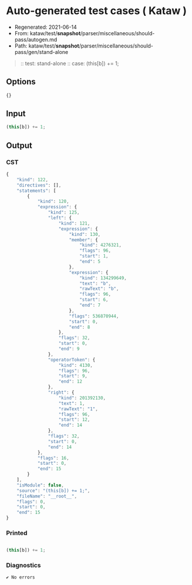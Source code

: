 # Auto-generated test cases ( Kataw )
- Regenerated: 2021-06-14
- From: kataw/test/__snapshot__/parser/miscellaneous/should-pass/autogen.md
- Path: kataw/test/__snapshot__/parser/miscellaneous/should-pass/gen/stand-alone
> :: test: stand-alone
> :: case: (this[b]) += 1;
## Options

`````js
{}
`````
## Input

`````js
(this[b]) += 1;
`````
## Output

### CST

```javascript
{
    "kind": 122,
    "directives": [],
    "statements": [
        {
            "kind": 120,
            "expression": {
                "kind": 125,
                "left": {
                    "kind": 121,
                    "expression": {
                        "kind": 130,
                        "member": {
                            "kind": 4276321,
                            "flags": 96,
                            "start": 1,
                            "end": 5
                        },
                        "expression": {
                            "kind": 134299649,
                            "text": "b",
                            "rawText": "b",
                            "flags": 96,
                            "start": 6,
                            "end": 7
                        },
                        "flags": 536870944,
                        "start": 0,
                        "end": 8
                    },
                    "flags": 32,
                    "start": 0,
                    "end": 9
                },
                "operatorToken": {
                    "kind": 4130,
                    "flags": 96,
                    "start": 9,
                    "end": 12
                },
                "right": {
                    "kind": 201392130,
                    "text": 1,
                    "rawText": "1",
                    "flags": 96,
                    "start": 12,
                    "end": 14
                },
                "flags": 32,
                "start": 0,
                "end": 14
            },
            "flags": 16,
            "start": 0,
            "end": 15
        }
    ],
    "isModule": false,
    "source": "(this[b]) += 1;",
    "fileName": "__root__",
    "flags": 0,
    "start": 0,
    "end": 15
}
```

### Printed

```javascript

(this[b]) += 1;
```

### Diagnostics

```javascript
✔ No errors
```

